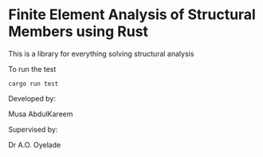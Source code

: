 # Finite Element Analysis of Structural Members using Rust

This is a library for everything solving structural analysis 

To run the test

``` cargo run test ```

Developed by:

Musa AbdulKareem

Supervised by:

Dr A.O. Oyelade